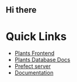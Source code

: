 ## Hi there 

# Quick Links
* [Plants Frontend ](https://cropvision.canterbury.ac.nz/)
* [Plants Database Docs ](https://cropvision.canterbury.ac.nz/docs)
* [Prefect server](https://cropvision.canterbury.ac.nz:4200)
* [Documentation](https://github.com/uc-vision/documentation)
